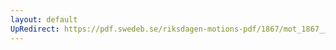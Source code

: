 ```yaml
---
layout: default
UpRedirect: https://pdf.swedeb.se/riksdagen-motions-pdf/1867/mot_1867__ak__00266.pdf
---
```

